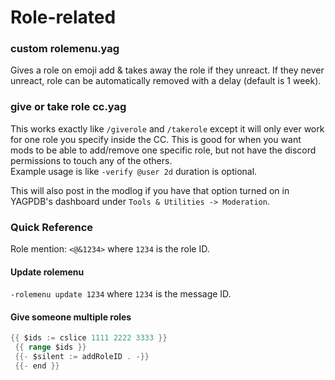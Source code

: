 # Role-related

### custom rolemenu.yag
 
 Gives a role on emoji add & takes away the role if they unreact.
 If they never unreact, role can be automatically removed with a delay (default is 1 week).

 ### give or take role cc.yag
 This works exactly like `/giverole` and `/takerole` except it will only ever work for one role you specify inside the CC. This is good for when you want mods to be able to add/remove one specific role, but not have the discord permissions to touch any of the others.      
 Example usage is like `-verify @user 2d`  duration is optional.

 This will also post in the modlog if you have that option turned on in YAGPDB's  dashboard under `Tools & Utilities -> Moderation`.


### Quick Reference
Role mention: `<@&1234>` where `1234` is the role ID.

#### Update rolemenu
`-rolemenu update 1234` where `1234` is the message ID.

#### Give someone multiple roles
```go
{{ $ids := cslice 1111 2222 3333 }}
 {{ range $ids }}
 {{- $silent := addRoleID . -}} 
 {{- end }}
 ```
 
 
